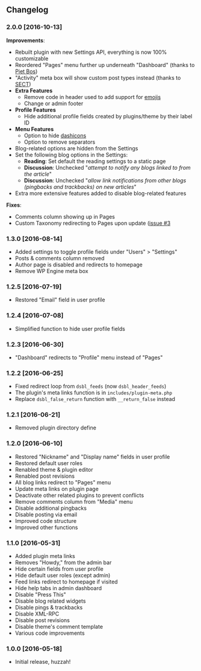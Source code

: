 ## Changelog
### 2.0.0 [2016-10-13]
**Improvements**:
* Rebuilt plugin with new Settings API, everything is now 100% customizable
* Reordered "Pages" menu further up underneath "Dashboard" (thanks to [Piet Bos](https://wordpress.org/support/users/senlin/))
* "Activity" meta box will show custom post types instead (thanks to [SECT](https://github.com/sectsect))
* **Extra Features**
  * Remove code in header used to add support for [emojis](https://codex.wordpress.org/Emoji)
  * Change or admin footer
* **Profile Features**
  * Hide additional profile fields created by plugins/theme by their label ID
* **Menu Features**
  * Option to hide [dashicons](https://developer.wordpress.org/resource/dashicons)
  * Option to remove separators
* Blog-related options are hidden from the Settings
* Set the following blog options in the Settings:
  * **Reading**: Set default the reading settings to a static page
  * **Discussion**: Unchecked "*attempt to notify any blogs linked to from the article*"
  * **Discussion**: Unchecked "*allow link notifications from other blogs (pingbacks and trackbacks) on new articles*"
* Extra more extensive features added to disable blog-related features

**Fixes**:
* Comments column showing up in Pages
* Custom Taxonomy redirecting to Pages upon update ([issue #3](https://github.com/factmaven/disable-blogging/pull/3)

### 1.3.0 [2016-08-14]
* Added settings to toggle profile fields under "Users" > "Settings"
* Posts & comments column removed
* Author page is disabled and redirects to homepage
* Remove WP Engine meta box

### 1.2.5 [2016-07-19]
* Restored "Email" field in user profile

### 1.2.4 [2016-07-08]
* Simplified function to hide user profile fields

### 1.2.3 [2016-06-30]
* "Dashboard" redirects to "Profile" menu instead of "Pages"

### 1.2.2 [2016-06-25] 
* Fixed redirect loop from `dsbl_feeds` (now `dsbl_header_feeds`)
* The plugin's meta links function is in `includes/plugin-meta.php`
* Replace `dsbl_false_return` function with `__return_false` instead

### 1.2.1 [2016-06-21] 
* Removed plugin directory define

### 1.2.0 [2016-06-10] 
* Restored "Nickname" and "Display name" fields in user profile
* Restored default user roles
* Renabled theme & plugin editor
* Renabled post revisions
* All blog links redirect to "Pages" menu
* Update meta links on plugin page
* Deactivate other related plugins to prevent conflicts
* Remove comments column from "Media" menu
* Disable additional pingbacks
* Disable posting via email
* Improved code structure
* Improved other functions

### 1.1.0 [2016-05-31] 
* Added plugin meta links
* Removes "Howdy," from the admin bar
* Hide certain fields from user profile
* Hide default user roles (except admin)
* Feed links redirect to homepage if visited
* Hide help tabs in admin dashboard
* Disable "Press This"
* Disable blog related widgets
* Disable pings & trackbacks
* Disable XML-RPC
* Disable post revisions
* Disable theme's comment template
* Various code improvements

### 1.0.0 [2016-05-18] 
* Initial release, huzzah!